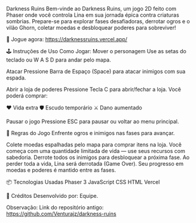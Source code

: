 Darkness Ruins
Bem-vinde ao Darkness Ruins, um jogo 2D feito com Phaser onde você controla Lina em sua jornada épica contra criaturas sombrias. Prepare-se para explorar fases desafiadoras, derrotar ogros e o vilão Ghorn, coletar moedas e desbloquear poderes para sobreviver!

🔗 Jogue agora: https://darknessruins.vercel.app/

🕹️ Instruções de Uso
Como Jogar:
Mover o personagem
Use as setas do teclado ou W A S D para andar pelo mapa.

Atacar
Pressione Barra de Espaço (Space) para atacar inimigos com sua espada.

Abrir a loja de poderes
Pressione Tecla C para abrir/fechar a loja.
Você poderá comprar:

❤️ Vida extra
🛡️ Escudo temporário
⚔️ Dano aumentado

Pausar o jogo
Pressione ESC para pausar ou voltar ao menu principal.

🧩 Regras do Jogo
Enfrente ogros e inimigos nas fases para avançar.

Colete moedas espalhadas pelo mapa para comprar itens na loja.
Você começa com uma quantidade limitada de vida — use seus recursos com sabedoria.
Derrote todos os inimigos para desbloquear a próxima fase.
Ao perder toda a vida, Lina será derrotada (Game Over).
Seu progresso em moedas e poderes é mantido entre as fases.

📦 Tecnologias Usadas
Phaser 3
JavaScript
CSS
HTML
Vercel 

👑 Créditos
Desenvolvido por: Equipe.

Observação:
Link do repositório antigo: https://github.com/Venturajz/darkness-ruins


